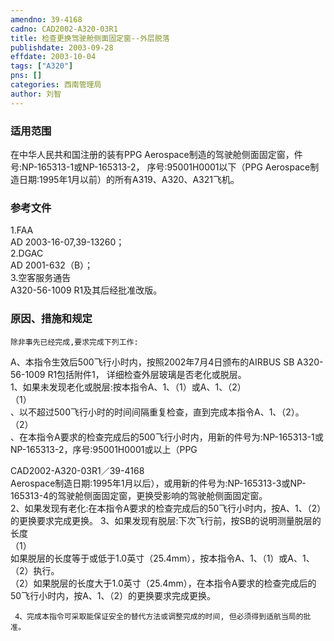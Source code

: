 ```yaml
---
amendno: 39-4168  
cadno: CAD2002-A320-03R1  
title: 检查更换驾驶舱侧面固定窗--外层脱落  
publishdate: 2003-09-28  
effdate: 2003-10-04  
tags: ["A320"]  
pns: []  
categories: 西南管理局  
author: 刘智  
---
```

  
### 适用范围  
在中华人民共和国注册的装有PPG Aerospace制造的驾驶舱侧面固定窗，件号:NP-165313-1或NP-165313-2， 序号:95001H0001以下（PPG Aerospace制造日期:1995年1月以前）的所有A319、A320、A321飞机。  
  
<!--more-->  
### 参考文件  
1.FAA  
AD 2003-16-07,39-13260；  
2.DGAC  
 AD 2001-632（B）；  
3.空客服务通告  
A320-56-1009 R1及其后经批准改版。  
  
### 原因、措施和规定  
    除非事先已经完成,要求完成下列工作:  
  A、本指令生效后500飞行小时内，按照2002年7月4日颁布的AIRBUS SB A320-56-1009 R1包括附件1， 详细检查外层玻璃是否老化或脱层。  
1、如果未发现老化或脱层:按本指令A、1、（1）或A、1、（2）  
（1）  
、以不超过500飞行小时的时间间隔重复检查，直到完成本指令A、1、（2）。  
（2）  
、在本指令A要求的检查完成后的500飞行小时内，用新的件号为:NP-165313-1或NP-165313-2，序号:95001H0001或以上（PPG  
  
  CAD2002-A320-03R1／39-4168  
Aerospace制造日期:1995年1月以后），或用新的件号为:NP-165313-3或NP-165313-4的驾驶舱侧面固定窗，更换受影响的驾驶舱侧面固定窗。  
2、如果发现有老化:在本指令A要求的检查完成后的50飞行小时内，按A、1、（2）的更换要求完成更换。 3、如果发现有脱层:下次飞行前，按SB的说明测量脱层的长度  
（1）  
如果脱层的长度等于或低于1.0英寸（25.4mm），按本指令A、1、（1）或A、1、（2）执行。  
     （2）如果脱层的长度大于1.0英寸（25.4mm），在本指令A要求的检查完成后的50飞行小时内，按A、1、（2）的更换要求完成更换。  
  
     4、完成本指令可采取能保证安全的替代方法或调整完成的时间, 但必须得到适航当局的批准。  
